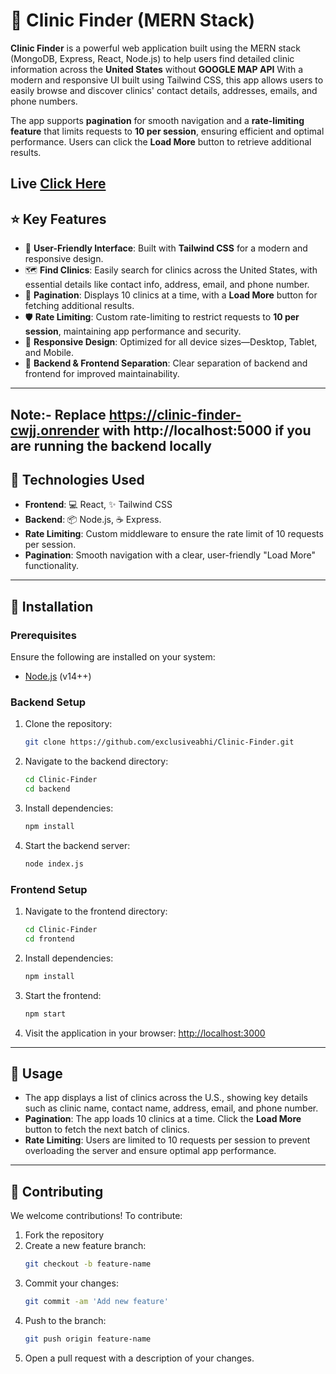 # :hospital: **Clinic Finder (MERN Stack)**

**Clinic Finder** is a powerful web application built using the MERN stack (MongoDB, Express, React, Node.js) to help users find detailed clinic information across the **United States** without **GOOGLE MAP API** With a modern and responsive UI built using Tailwind CSS, this app allows users to easily browse and discover clinics' contact details, addresses, emails, and phone numbers.

The app supports **pagination** for smooth navigation and a **rate-limiting feature** that limits requests to **10 per session**, ensuring efficient and optimal performance. Users can click the **Load More** button to retrieve additional results.


## Live [Click Here](https://clinic-finder-lovat.vercel.app/)


## :star: **Key Features**

- :bust_in_silhouette: **User-Friendly Interface**: Built with **Tailwind CSS** for a modern and responsive design.
- :world_map: **Find Clinics**: Easily search for clinics across the United States, with essential details like contact info, address, email, and phone number.
- :twisted_rightwards_arrows: **Pagination**: Displays 10 clinics at a time, with a **Load More** button for fetching additional results.
- :shield: **Rate Limiting**: Custom rate-limiting to restrict requests to **10 per session**, maintaining app performance and security.
- :iphone: **Responsive Design**: Optimized for all device sizes—Desktop, Tablet, and Mobile.
- :file_folder: **Backend & Frontend Separation**: Clear separation of backend and frontend for improved maintainability.

---

## Note:- Replace https://clinic-finder-cwjj.onrender with http://localhost:5000 if you are running the backend locally

## :rocket: **Technologies Used**

- **Frontend**: :computer: React, :sparkles: Tailwind CSS
- **Backend**: :package: Node.js, :coffee: Express.
- **Rate Limiting**: Custom middleware to ensure the rate limit of 10 requests per session.
- **Pagination**: Smooth navigation with a clear, user-friendly "Load More" functionality.

---

## :wrench: **Installation**

### Prerequisites

Ensure the following are installed on your system:

- [Node.js](https://nodejs.org/) (v14++)

### Backend Setup

1. Clone the repository:
   ```bash
   git clone https://github.com/exclusiveabhi/Clinic-Finder.git
   ```

2. Navigate to the backend directory:
   ```bash
   cd Clinic-Finder
   cd backend
   ```

3. Install dependencies:
   ```bash
   npm install
   ```

4. Start the backend server:
   ```bash
   node index.js
   ```

### Frontend Setup

1. Navigate to the frontend directory:
   ```bash
   cd Clinic-Finder
   cd frontend
   ```

2. Install dependencies:
   ```bash
   npm install
   ```

3. Start the frontend:
   ```bash
   npm start
   ```

4. Visit the application in your browser: [http://localhost:3000](http://localhost:3000)

---

## :movie_camera: **Usage**

- The app displays a list of clinics across the U.S., showing key details such as clinic name, contact name, address, email, and phone number.
- **Pagination**: The app loads 10 clinics at a time. Click the **Load More** button to fetch the next batch of clinics.
- **Rate Limiting**: Users are limited to 10 requests per session to prevent overloading the server and ensure optimal app performance.

---

## :handshake: **Contributing**

We welcome contributions! To contribute:

1. Fork the repository
2. Create a new feature branch: 
   ```bash
   git checkout -b feature-name
   ```
3. Commit your changes:
   ```bash
   git commit -am 'Add new feature'
   ```
4. Push to the branch:
   ```bash
   git push origin feature-name
   ```
5. Open a pull request with a description of your changes.
